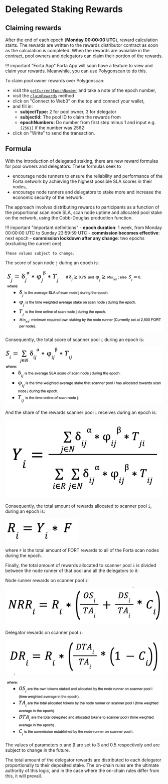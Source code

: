 # Delegated Staking Rewards

## Claiming rewards

After the end of each epoch (**Monday 00:00:00 UTC**), reward calculation starts. The rewards are written to the rewards distributor contract as soon as the calculation is completed. When the rewards are avaialble in the contract, pool owners and delegators can claim their portion of the rewards.

!!! important "Forta App"
    Forta App will soon have a feature to view and claim your rewards. Meanwhile, you can use Polygonscan to do this.

To claim pool owner rewards over Polygonscan:

- visit the [`getCurrentEpochNumber`](https://polygonscan.com/address/0xf7239f26b79145297737166b0c66f4919af9c507#readProxyContract#F7) and take a note of the epoch number,
- visit the [`claimRewards`](https://polygonscan.com/address/0xf7239f26b79145297737166b0c66f4919af9c507#writeProxyContract#F1) method
- click on "Connect to Web3" on the top and connect your wallet,
- and fill in:
    - **subjectType:** 2 for pool owner, 3 for delegator
    - **subjectId:** The pool ID to claim the rewards from
    - **epochNumbers:** Do number from first step minus 1 and input e.g. `[2561]` if the number was 2562
- click on "Write" to send the transaction.

## Formula

With the introduction of delegated staking, there are new reward formulas for pool owners and delegators. These formulas seek to

- encourage node runners to ensure the reliability and performance of the Forta network by achieving the highest possible SLA scores in their nodes,
- encourage node runners and delegators to stake more and increase the economic security of the network.

The approach involves distributing rewards to participants as a function of the proportional scan node SLA, scan node uptime and allocated pool stake on the network, using the Cobb-Douglas production function.

!!! important "Important definitions"
    - **epoch duration**: 1 week, from Monday 00:00:00 UTC to Sunday 23:59:59 UTC
    - **commission becomes effective**: next epoch
    - **commission lockdown after any change**: two epochs (excluding the current one)

    These values subject to change.


The score of scan node `j` during an epoch is:

![scan node rewards formula](rewards-images/scan-node.png)


Consequently, the total score of scanner pool `i` during an epoch is:

![scan pool rewards formula](rewards-images/scanner-pools.png)

And the share of the rewards scanner pool `i` receives during an epoch is:

![share of rewards](rewards-images/share.png)

Consequently, the total amount of rewards allocated to scanner pool `i`, during an epoch is:

![rewards](rewards-images/reward-amount.png)


where `F` is the total amount of FORT rewards to all of the Forta scan nodes during the epoch.

Finally, the total amount of rewards allocated to scanner pool `i` is divided between the node runner of that pool and all the delegators to it:

Node runner rewards on scanner pool `i`: 

![node runner rewards](rewards-images/node-runner-reward.png)

Delegator rewards on scanner pool `i`:
 
![delegator rewards](rewards-images/delegators-reward.png)

![where](rewards-images/delegators-explain.png)

The values of parameters α and β are set to 3 and 0.5 respectively and are subject to change in the future.

The total amount of the delegator rewards are distributed to each delegator proportionally to their deposited stake. The on-chain rules are the ultimate authority of this logic, and in the case where the on-chain rules differ from this, it will prevail.
